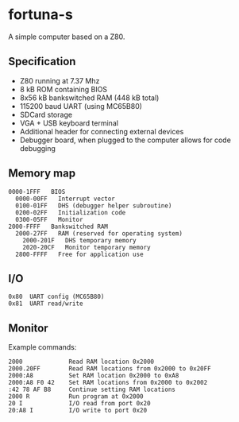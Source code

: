 # fortuna-s
A simple computer based on a Z80.

## Specification

* Z80 running at 7.37 Mhz
* 8 kB ROM containing BIOS
* 8x56 kB bankswitched RAM (448 kB total)
* 115200 baud UART (using MC65B80)
* SDCard storage
* VGA + USB keyboard terminal
* Additional header for connecting external devices
* Debugger board, when plugged to the computer allows for code debugging

## Memory map

```
0000-1FFF   BIOS
  0000-00FF   Interrupt vector
  0100-01FF   DHS (debugger helper subroutine)
  0200-02FF   Initialization code
  0300-05FF   Monitor
2000-FFFF   Bankswitched RAM
  2000-27FF   RAM (reserved for operating system)
    2000-201F   DHS temporary memory
    2020-20CF   Monitor temporary memory
  2800-FFFF   Free for application use
```

## I/O

```
0x80  UART config (MC65B80)
0x81  UART read/write
```

## Monitor

Example commands:

```
2000             Read RAM location 0x2000
2000.20FF        Read RAM locations from 0x2000 to 0x20FF
2000:A8          Set RAM location 0x2000 to 0xA8
2000:A8 F0 42    Set RAM locations from 0x2000 to 0x2002
:42 78 AF B8     Continue setting RAM locations
2000 R           Run program at 0x2000
20 I             I/O read from port 0x20
20:A8 I          I/O write to port 0x20
```
